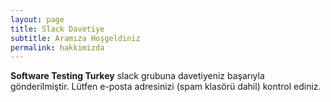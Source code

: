 ```yaml
---
layout: page
title: Slack Davetiye
subtitle: Aramıza Hoşgeldiniz
permalink: hakkimizda
---
```


**Software Testing Turkey** slack grubuna davetiyeniz başarıyla gönderilmiştir. Lütfen e-posta adresinizi (spam klasörü dahil) kontrol ediniz.
